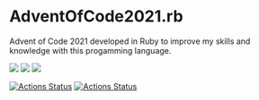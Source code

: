 # AdventOfCode2021.rb

Advent of Code 2021 developed in Ruby to improve my skills and knowledge with this progamming language.

![](https://img.shields.io/badge/day%20📅-12-blue)
![](https://img.shields.io/badge/stars%20⭐-9-yellow)
![](https://img.shields.io/badge/days%20completed-4-red)

[![Actions Status](https://github.com/Andy9822/AdventOfCode2021/actions/workflows/Day1.yaml/badge.svg)](https://github.com/Andy9822/AdventOfCode2021/actions/workflows/Day1.yaml)
[![Actions Status](https://github.com/Andy9822/AdventOfCode2021/actions/workflows/Day2.yaml/badge.svg)](https://github.com/Andy9822/AdventOfCode2021/actions/workflows/Day2.yaml)
